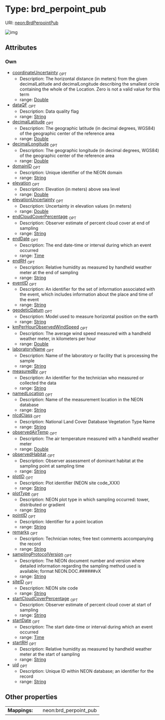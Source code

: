 
# Type: brd_perpoint_pub




URI: [neon:BrdPerpointPub](https://data.neonscience.org/BrdPerpointPub)


![img](http://yuml.me/diagram/nofunky;dir:TB/class/[BrdPerpointPub&#124;uid:string%20%3F;domainID:string%20%3F;siteID:string%20%3F;plotID:string%20%3F;remarks:string%20%3F;measuredBy:string%20%3F;eventID:string%20%3F;nlcdClass:string%20%3F;decimalLatitude:double%20%3F;decimalLongitude:double%20%3F;geodeticDatum:string%20%3F;coordinateUncertainty:double%20%3F;elevation:double%20%3F;elevationUncertainty:double%20%3F;plotType:string%20%3F;startDate:time%20%3F;endDate:time%20%3F;samplingProtocolVersion:string%20%3F;laboratoryName:string%20%3F;startCloudCoverPercentage:string%20%3F;endCloudCoverPercentage:string%20%3F;startRH:string%20%3F;endRH:string%20%3F;observedHabitat:string%20%3F;observedAirTemp:double%20%3F;kmPerHourObservedWindSpeed:double%20%3F;pointID:string%20%3F;dataQF:string%20%3F;namedLocation:string%20%3F])

## Attributes


### Own

 * [coordinateUncertainty](coordinateUncertainty.md)  <sub>OPT</sub>
    * Description: The horizontal distance (in meters) from the given decimalLatitude and decimalLongitude describing the smallest circle containing the whole of the Location. Zero is not a valid value for this term
    * range: [Double](types/Double.md)
 * [dataQF](dataQF.md)  <sub>OPT</sub>
    * Description: Data quality flag
    * range: [String](types/String.md)
 * [decimalLatitude](decimalLatitude.md)  <sub>OPT</sub>
    * Description: The geographic latitude (in decimal degrees, WGS84) of the geographic center of the reference area
    * range: [Double](types/Double.md)
 * [decimalLongitude](decimalLongitude.md)  <sub>OPT</sub>
    * Description: The geographic longitude (in decimal degrees, WGS84) of the geographic center of the reference area
    * range: [Double](types/Double.md)
 * [domainID](domainID.md)  <sub>OPT</sub>
    * Description: Unique identifier of the NEON domain
    * range: [String](types/String.md)
 * [elevation](elevation.md)  <sub>OPT</sub>
    * Description: Elevation (in meters) above sea level
    * range: [Double](types/Double.md)
 * [elevationUncertainty](elevationUncertainty.md)  <sub>OPT</sub>
    * Description: Uncertainty in elevation values (in meters)
    * range: [Double](types/Double.md)
 * [endCloudCoverPercentage](endCloudCoverPercentage.md)  <sub>OPT</sub>
    * Description: Observer estimate of percent cloud cover at end of sampling
    * range: [String](types/String.md)
 * [endDate](endDate.md)  <sub>OPT</sub>
    * Description: The end date-time or interval during which an event occurred
    * range: [Time](types/Time.md)
 * [endRH](endRH.md)  <sub>OPT</sub>
    * Description: Relative humidity as measured by handheld weather meter at the end of sampling
    * range: [String](types/String.md)
 * [eventID](eventID.md)  <sub>OPT</sub>
    * Description: An identifier for the set of information associated with the event, which includes information about the place and time of the event
    * range: [String](types/String.md)
 * [geodeticDatum](geodeticDatum.md)  <sub>OPT</sub>
    * Description: Model used to measure horizontal position on the earth
    * range: [String](types/String.md)
 * [kmPerHourObservedWindSpeed](kmPerHourObservedWindSpeed.md)  <sub>OPT</sub>
    * Description: The average wind speed measured with a handheld weather meter, in kilometers per hour
    * range: [Double](types/Double.md)
 * [laboratoryName](laboratoryName.md)  <sub>OPT</sub>
    * Description: Name of the laboratory or facility that is processing the sample
    * range: [String](types/String.md)
 * [measuredBy](measuredBy.md)  <sub>OPT</sub>
    * Description: An identifier for the technician who measured or collected the data
    * range: [String](types/String.md)
 * [namedLocation](namedLocation.md)  <sub>OPT</sub>
    * Description: Name of the measurement location in the NEON database
    * range: [String](types/String.md)
 * [nlcdClass](nlcdClass.md)  <sub>OPT</sub>
    * Description: National Land Cover Database Vegetation Type Name
    * range: [String](types/String.md)
 * [observedAirTemp](observedAirTemp.md)  <sub>OPT</sub>
    * Description: The air temperature measured with a handheld weather meter
    * range: [Double](types/Double.md)
 * [observedHabitat](observedHabitat.md)  <sub>OPT</sub>
    * Description: Observer assessment of dominant habitat at the sampling point at sampling time
    * range: [String](types/String.md)
 * [plotID](plotID.md)  <sub>OPT</sub>
    * Description: Plot identifier (NEON site code_XXX)
    * range: [String](types/String.md)
 * [plotType](plotType.md)  <sub>OPT</sub>
    * Description: NEON plot type in which sampling occurred: tower, distributed or gradient
    * range: [String](types/String.md)
 * [pointID](pointID.md)  <sub>OPT</sub>
    * Description: Identifier for a point location
    * range: [String](types/String.md)
 * [remarks](remarks.md)  <sub>OPT</sub>
    * Description: Technician notes; free text comments accompanying the record
    * range: [String](types/String.md)
 * [samplingProtocolVersion](samplingProtocolVersion.md)  <sub>OPT</sub>
    * Description: The NEON document number and version where detailed information regarding the sampling method used is available; format NEON.DOC.######vX
    * range: [String](types/String.md)
 * [siteID](siteID.md)  <sub>OPT</sub>
    * Description: NEON site code
    * range: [String](types/String.md)
 * [startCloudCoverPercentage](startCloudCoverPercentage.md)  <sub>OPT</sub>
    * Description: Observer estimate of percent cloud cover at start of sampling
    * range: [String](types/String.md)
 * [startDate](startDate.md)  <sub>OPT</sub>
    * Description: The start date-time or interval during which an event occurred
    * range: [Time](types/Time.md)
 * [startRH](startRH.md)  <sub>OPT</sub>
    * Description: Relative humidity as measured by handheld weather meter at the start of sampling
    * range: [String](types/String.md)
 * [uid](uid.md)  <sub>OPT</sub>
    * Description: Unique ID within NEON database; an identifier for the record
    * range: [String](types/String.md)

## Other properties

|  |  |  |
| --- | --- | --- |
| **Mappings:** | | neon:brd_perpoint_pub |

